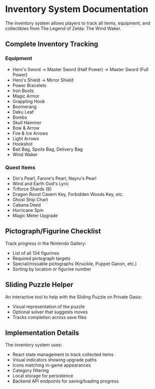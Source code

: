 # Inventory System Documentation

The inventory system allows players to track all items, equipment, and collectibles from The Legend of Zelda: The Wind Waker.

## Complete Inventory Tracking

### Equipment
- Hero's Sword → Master Sword (Half Power) → Master Sword (Full Power)
- Hero's Shield → Mirror Shield
- Power Bracelets
- Iron Boots
- Magic Armor
- Grappling Hook
- Boomerang
- Deku Leaf
- Bombs
- Skull Hammer
- Bow & Arrow
- Fire & Ice Arrows
- Light Arrows
- Hookshot
- Bait Bag, Spoils Bag, Delivery Bag
- Wind Waker

### Quest Items
- Din's Pearl, Farore's Pearl, Nayru's Pearl
- Wind and Earth God's Lyric
- Triforce Shards (8)
- Dragon Roost Cavern Key, Forbidden Woods Key, etc.
- Ghost Ship Chart
- Cabana Deed
- Hurricane Spin
- Magic Meter Upgrade

## Pictograph/Figurine Checklist

Track progress in the Nintendo Gallery:
- List of all 134 figurines
- Required pictograph targets
- Special/missable pictographs (Knuckle, Puppet Ganon, etc.)
- Sorting by location or figurine number

## Sliding Puzzle Helper

An interactive tool to help with the Sliding Puzzle on Private Oasis:
- Visual representation of the puzzle
- Optional solver that suggests moves
- Tracks completion across save files

## Implementation Details

The inventory system uses:
- React state management to track collected items
- Visual indicators showing upgrade paths
- Icons matching in-game appearances
- Category filtering
- Local storage for persistence
- Backend API endpoints for saving/loading progress